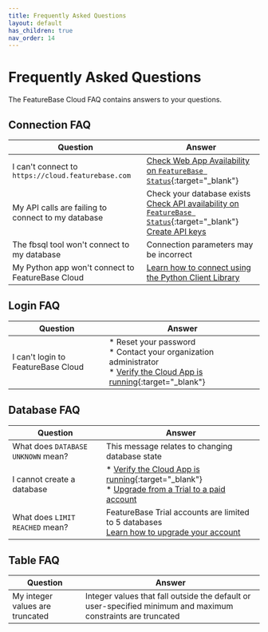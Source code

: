 ```yaml
---
title: Frequently Asked Questions
layout: default
has_children: true
nav_order: 14
---
```


# Frequently Asked Questions

The FeatureBase Cloud FAQ contains answers to your questions.

## Connection FAQ

| Question | Answer |
|---|---|
| I can't connect to `https://cloud.featurebase.com` | [Check Web App Availability on `FeatureBase Status`](/docs/cloud/cloud-faq/coud-status-site){:target="_blank"} |
| My API calls are failing to connect to my database |  Check your database exists<br/>[Check API availability on `FeatureBase Status`](/docs/cloud/cloud-faq/coud-status-site){:target="_blank"}<br/>[Create API keys](/docs/cloud/cloud-authentication/cloud-auth-create-key) |
| The fbsql tool won't connect to my database | Connection parameters may be incorrect | [Learn how to connect to FeatureBase Cloud](/docs/tools/fbsql/fbsql-connect-cloud-db) |
| My Python app won't connect to FeatureBase Cloud | [Learn how to connect using the Python Client Library](/docs/tools/python-client-library/python-client-connect-cloud) |

## Login FAQ

| Question | Answer |
|---|---|
| I can't login to FeatureBase Cloud | * Reset your password</br>* Contact your organization administrator<br/>* [Verify the Cloud App is running](/docs/cloud/cloud-faq/coud-status-site){:target="_blank"} |

## Database FAQ

| Question | Answer |
|---|---|
| What does `DATABASE UNKNOWN` mean? | This message relates to changing database state | [Learn about Database states](/docs/cloud/cloud-databases/cloud-db-states) |
| I cannot create a database | * [Verify the Cloud App is running](/docs/cloud/cloud-faq/coud-status-site){:target="_blank"}<br/>* [Upgrade from a Trial to a paid account](/docs/cloud/cloud-org/cloud-org-upgrade-to-paid/) |
| What does `LIMIT REACHED` mean? | FeatureBase Trial accounts are limited to 5 databases<br/>[Learn how to upgrade your account](/docs/cloud-org/cloud-org-billing) |

## Table FAQ

| Question | Answer |
|---|---|
| My integer values are truncated | Integer values that fall outside the default or user-specified minimum and maximum constraints are truncated | [SQL INT data type](/docs/sql-guide/data-types/data-type-int) |
